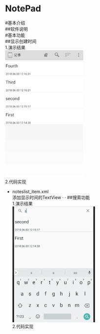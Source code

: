 NotePad
=
#基本介绍</br>
##软件说明</br>
#基本功能</br>
##显示创建时间</br>
  1.演示结果</br>
  ![显示创建时间](https://github.com/zishudanhuangsu/T/blob/master/q1.png)</br>
  2.代码实现</br>
  * noteslist_item.xml</br>
  添加显示时间的TextView
  ·    <TextView
        android:id="@+id/text1_time"
        android:layout_width="match_parent"
        android:layout_height="wrap_content"
        android:textAppearance="?android:attr/textAppearanceSmall"
        android:paddingLeft="5dip"
        android:textColor="@color/colorBlack"/>·
##搜索功能</br>
  1.演示结果</br>
  ![搜索功能](https://github.com/zishudanhuangsu/T/blob/master/q3.png)</br>
  2.代码实现</br>

